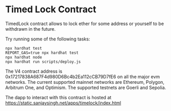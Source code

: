 # Timed Lock Contract

TimedLock contract allows to lock ether for some address or yourself to be withdrawn in the future. 

Try running some of the following tasks:

```shell
npx hardhat test
REPORT_GAS=true npx hardhat test
npx hardhat node
npx hardhat run scripts/deploy.js
```

The V4 contract address is 0x17217838A687F4d980D6Bc4b2Ea112cCB79D7fE6 on all the major evm networks. The current supported mainnet networks are Ethereum, Polygon, Arbitrum One, and Optimism. The supported testnets are Goerli and Sepolia.

The dapp to interact with this contract is hosted at https://static.sanjaysingh.net/apps/timelock/index.html
